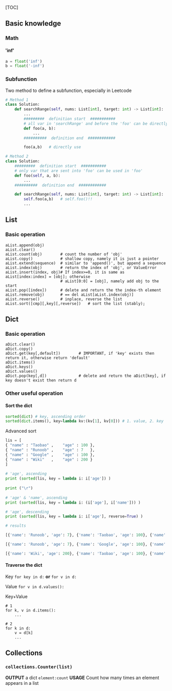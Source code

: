 [TOC]

## Basic knowledge
### Math
#### 'inf'
```python
a = float('inf')
b = float('-inf')
```
### Subfunction
Two method to define a subfunction, especially in Leetcode
```python
# Method 1
class Solution:
    def searchRange(self, nums: List[int], target: int) -> List[int]:
        ...
        #########  definition start  ########### 
        # all var in 'searchRange' and before the 'foo' can be directly used in 'foo'
        def foo(a, b):
            ...
        ##########  definition end  ############ 

        foo(a,b)   # directly use

# Method 2
class Solution:
    #########  definition start  ########### 
    # only var that are sent into 'foo' can be used in 'foo'
    def foo(self, a, b):
        ...
    ##########  definition end  ############ 

    def searchRange(self, nums: List[int], target: int) -> List[int]:
        self.foo(a,b)   # self.foo()!!
        ...
```


## List
### Basic operation
```python{.line-numbers}
aList.append(obj)
aList.clear()
aList.count(obj)        # count the number of 'obj'
aList.copy()            # shallow copy, namely it is just a pointer
aList.extend(sequence)  # similar to 'append()', but append a sequence
aList.index(obj)        # return the index of 'obj', or ValueError
aList.insert(index, obj)# If index>=0, it is same as aList[index:index] = [obj]; otherwise
                        # aList[0:0] = [obj], namely add obj to the start
aList.pop([index])      # delete and return the the index-th element
aList.remove(obj)       # == del aList[aList.index(obj)]
aList.reverse()         # inplace, reverse the list
aList.sort([cmp][,key][,reverse])   # sort the list (stably);

```
## Dict
### Basic operation
```python{.line-numbers}
aDict.clear()
aDict.copy()
aDict.get(key[,default])        # IMPORTANT, if 'key' exists then return it, otherwise return 'default'
aDict.items()
aDict.keys()
aDict.values()
aDict.pop(key[,d])              # delete and return the aDict[key], if key doesn't exist then return d
```
### Other useful operation
#### Sort the dict
```python
sorted(dict) # key, ascending order
sorted(dict.items(), key=lambda kv:(kv[1], kv[0])) # 1. value, 2. key
```
Advanced sort
```python
lis = [
{ "name" : "Taobao" ,    "age" : 100 },  
{ "name" : "Runoob" ,    "age" : 7   }, 
{ "name" : "Google" ,    "age" : 100 }, 
{ "name" : "Wiki"   ,    "age" : 200 }
] 
  
# 'age', ascending
print (sorted(lis, key = lambda i: i['age']) )
  
print ("\r") 
  
# 'age' & 'name', ascending
print (sorted(lis, key = lambda i: (i['age'], i['name'])) )

# 'age', descending
print (sorted(lis, key = lambda i: i['age'], reverse=True) )
```
```python
# results

[{'name': 'Runoob', 'age': 7}, {'name': 'Taobao', 'age': 100}, {'name': 'Google', 'age': 100}, {'name': 'Wiki', 'age': 200}]

[{'name': 'Runoob', 'age': 7}, {'name': 'Google', 'age': 100}, {'name': 'Taobao', 'age': 100}, {'name': 'Wiki', 'age': 200}]

[{'name': 'Wiki', 'age': 200}, {'name': 'Taobao', 'age': 100}, {'name': 'Google', 'age': 100}, {'name': 'Runoob', 'age': 7}]
```

#### Traverse the dict
Key
``` for key in d: ``` **or** ``` for v in d: ```

Value
``` for v in d.values(): ```

Key+Value
```python{.line-numbers}
# 1
for k, v in d.items():
    ...

# 2
for k in d:
    v = d[k]
    ...
```


## Collections
### `collections.Counter(list)` 
**OUTPUT**  a dict `element:count`
**USAGE**   Count how many times an element appears in a list
